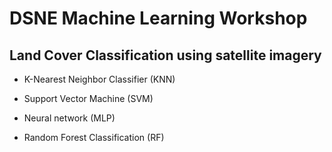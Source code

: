 # DSNE Machine Learning Workshop
## Land Cover Classification using satellite imagery

* K-Nearest Neighbor Classifier (KNN)

* Support Vector Machine (SVM)

* Neural network (MLP)

* Random Forest Classification (RF)
